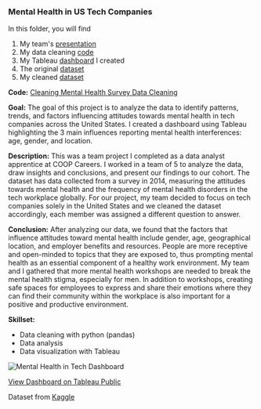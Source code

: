 ### Mental Health in US Tech Companies
In this folder, you will find
1. My team's [presentation](https://github.com/shyrlee/Shirley-Xia-Portfolio/blob/0d0b984012399543f2d38f3fe65ad11b35984414/Mental%20Health%20in%20Tech/Mental%20Health%20In%20Tech%20Presentation.pdf)
2. My data cleaning [code](https://github.com/shyrlee/Shirley-Xia-Portfolio/blob/a9d4c755479aaf432091f6aa9f5845416171f117/Mental%20Health%20in%20Tech/Mental%20Health%20Survey%20Data%20Cleaning.ipynb)
3. My Tableau [dashboard](https://github.com/shyrlee/Shirley-Xia-Portfolio/blob/8e03383eca0794f2d6a565a51f822cce07ac6a45/Mental%20Health%20in%20Tech/Mental%20Health%20in%20Tech%20Dashboard.png) I created
4. The original [dataset](https://github.com/shyrlee/Shirley-Xia-Portfolio/blob/8e03383eca0794f2d6a565a51f822cce07ac6a45/Mental%20Health%20in%20Tech/mental_health_survey.csv)
5. My cleaned [dataset](https://github.com/shyrlee/Shirley-Xia-Portfolio/blob/8e03383eca0794f2d6a565a51f822cce07ac6a45/Mental%20Health%20in%20Tech/mentalhealth_clean.csv)
   
**Code:** [Cleaning Mental Health Survey Data Cleaning](https://github.com/shyrlee/Shirley-Xia-Portfolio/blob/a9d4c755479aaf432091f6aa9f5845416171f117/Mental%20Health%20in%20Tech/Mental%20Health%20Survey%20Data%20Cleaning.ipynb)

**Goal:** The goal of this project is to analyze the data to identify patterns, trends, and factors influencing attitudes towards mental health in tech companies across the United States. I created a dashboard using Tableau highlighting the 3 main influences reporting mental health interferences: age, gender, and location.

**Description:** This was a team project I completed as a data analyst apprentice at COOP Careers. I worked in a team of 5 to analyze the data, draw insights and conclusions, and present our findings to our cohort. The dataset has data collected from a survey in 2014, measuring the attitudes towards mental health and the frequency of mental health disorders in the tech workplace globally. For our project, my team decided to focus on tech companies solely in the United States and we cleaned the dataset accordingly, each member was assigned a different question to answer. 

**Conclusion:** After analyzing our data, we found that the factors that influence attitudes toward mental health include gender, age, geographical location, and employer benefits and resources. People are more receptive and open-minded to topics that they are exposed to, thus prompting mental health as an essential component of a healthy work environment. My team and I gathered that more mental health workshops are needed to break the mental health stigma, especially for men. In addition to workshops, creating safe spaces for employees to express and share their emotions where they can find their community within the workplace is also important for a positive and productive environment.

**Skillset:** 

- Data cleaning with python (pandas)
- Data analysis
- Data visualization with Tableau

![Mental Health in Tech Dashboard](https://github.com/shyrlee/Shirley-Xia-Portfolio/assets/134797686/c2e9a664-12ab-4f8b-a1d5-ec7a7e61c503)

[View Dashboard on Tableau Public](https://public.tableau.com/views/MentalHealthinUSTechCompanies/Dashboard1?:language=en-US&:display_count=n&:origin=viz_share_link)

Dataset from [Kaggle](https://www.kaggle.com/datasets/osmi/mental-health-in-tech-survey)
